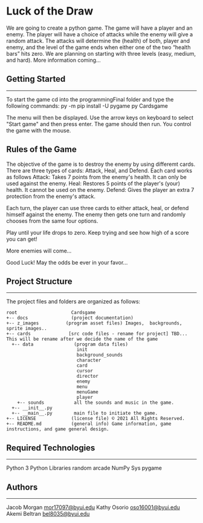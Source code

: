 # Luck of the Draw
We are going to create a python game. The game will have a player and an enemy. The player will have a choice of attacks while the enemy will give a random attack. The attacks will determine the (health) of both, player and enemy, and the level of the game ends when either one of the two “health bars” hits zero. We are planning on starting with three levels (easy, medium, and hard).
More information coming...

## Getting Started
---
To start the game cd into the programmingFinal folder and type the following commands:
  py -m pip install -U pygame
  py Cardsgame

  The menu will then  be displayed. Use the arrow keys on keyboard to select "Start game" and then press enter. The game should then run. 
  You control the game with the mouse. 


## Rules of the Game

The objective of the game is to destroy the enemy by using differemt cards.
There are three types of cards: Attack, Heal, and Defend. 
Each card works as follows
Attack: Takes 7 points from the enemy's health. It can only be used against the enemy.
Heal: Restores 5 points of the player's (your) health. It cannot be used on the enemy.
Defend: Gives the player an extra 7 protection from the enemy's attack. 

Each turn, the player can use three cards to either attack, heal,  or defend himself against the enemy. The enemy then gets one turn
and randomly chooses from the same four options. 

Play until your life drops to zero. Keep trying and see how high of a score you can get!

More enemies will come...

Good Luck! May the odds be ever in your favor...

## Project Structure
---
The project files and folders are organized as follows:
```
root                    Cardsgame
+-- docs                (project documentation)
+-- z_images          (program asset files) Images,  backgrounds, sprite images..
+-- cards              [src code files - rename for project] TBD... This will be rename after we decide the name of the game
  +-- data               (program data files)
                          init
                          background_sounds
                          character
                          card
                          cursor
                          director
                          enemy
                          menu
                          menuGame
                          player   
    +-- sounds           all the sounds and music in the game.
  +-- __init__.py        
  +-- __main__.py        main file to initiate the game. 
+-- LICENSE             (license file) © 2021 All Rights Reserved.
+-- README.md           (general info) Game information, game instructions, and game general design.
```

## Required Technologies
---
Python 3
Python Libraries 
  random 
  arcade
  NumPy
  Sys
  pygame

## Authors
---
Jacob Morgan    mor17097@byui.edu
Kathy Osorio    oso16001@byui.edu
Akemi Beltran   bel8035@byui.edu

